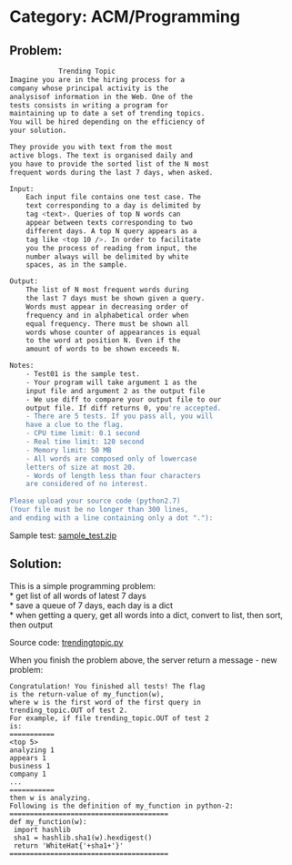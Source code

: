 # Category: ACM/Programming

## Problem:
```bash
            Trending Topic
Imagine you are in the hiring process for a
company whose principal activity is the
analysisof information in the Web. One of the
tests consists in writing a program for
maintaining up to date a set of trending topics.
You will be hired depending on the efficiency of
your solution.

They provide you with text from the most
active blogs. The text is organised daily and
you have to provide the sorted list of the N most
frequent words during the last 7 days, when asked.

Input:
    Each input file contains one test case. The
    text corresponding to a day is delimited by
    tag <text>. Queries of top N words can
    appear between texts corresponding to two
    different days. A top N query appears as a
    tag like <top 10 />. In order to facilitate
    you the process of reading from input, the
    number always will be delimited by white
    spaces, as in the sample.

Output:
    The list of N most frequent words during
    the last 7 days must be shown given a query.
    Words must appear in decreasing order of
    frequency and in alphabetical order when
    equal frequency. There must be shown all
    words whose counter of appearances is equal
    to the word at position N. Even if the
    amount of words to be shown exceeds N.

Notes:
    - Test01 is the sample test.
    - Your program will take argument 1 as the
    input file and argument 2 as the output file
    - We use diff to compare your output file to our
    output file. If diff returns 0, you're accepted.
    - There are 5 tests. If you pass all, you will
    have a clue to the flag.
    - CPU time limit: 0.1 second
    - Real time limit: 120 second
    - Memory limit: 50 MB
    - All words are composed only of lowercase
    letters of size at most 20.
    - Words of length less than four characters
    are considered of no interest.
   
Please upload your source code (python2.7)  
(Your file must be no longer than 300 lines,
and ending with a line containing only a dot "."):  
```
Sample test: [sample_test.zip](sample_test.zip)

## Solution:

This is a simple programming problem:  
	* get list of all words of latest 7 days  
	* save a queue of 7 days, each day is a dict  
	* when getting a query, get all words into a dict, convert to list, then sort, then output  

Source code: [trendingtopic.py](trendingtopic.py)

When you finish the problem above, the server return a message - new problem:
```
Congratulation! You finished all tests! The flag
is the return-value of my_function(w),
where w is the first word of the first query in
trending_topic.OUT of test 2.
For example, if file trending_topic.OUT of test 2
is:
===========
<top 5>
analyzing 1
appears 1
business 1
company 1
...
===========
then w is analyzing.
Following is the definition of my_function in python-2:
=======================================
def my_function(w):
 import hashlib
 sha1 = hashlib.sha1(w).hexdigest()
 return 'WhiteHat{'+sha1+'}'
=======================================	
```
